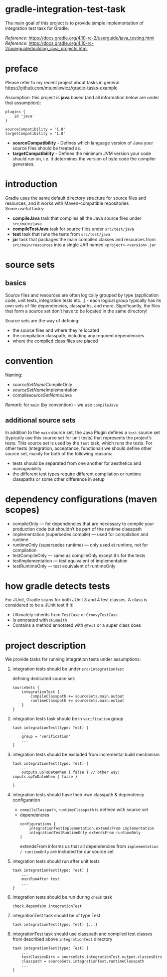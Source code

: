 # gradle-integration-test-task
The main goal of this project is to provide simple implementation of
integration test task for Gradle.

_Reference_: https://docs.gradle.org/4.10-rc-2/userguide/java_testing.html  
_Reference_: https://docs.gradle.org/4.10-rc-2/userguide/building_java_projects.html

# preface
Please refer to my recent project about tasks in general: 
https://github.com/mtumilowicz/gradle-tasks-example

Assumption: this project is **java** based 
(and all information below are under that assumption):
```
plugins {
    id 'java'
}

sourceCompatibility = '1.8'
targetCompatibility = '1.8'
```

* **sourceCompatibility** - Defines which language version of Java your source files should be treated as.
* **targetCompatibility** - Defines the minimum JVM version your code should run on, i.e. it determines the version of byte code the compiler generates.

# introduction
Gradle uses the same default directory structure for source files 
and resources, and it works with Maven-compatible repositories  
Some useful tasks:
* **compileJava** task that compiles all the Java source files 
under `src/main/java`
* **compileTestJava** task for source files under `src/test/java`
* **test** task that runs the tests from `src/test/java`
* **jar** task that packages the main compiled classes and 
resources from `src/main/resources` into a single JAR 
named `<project>-<version>.jar`

# source sets
## basics
Source files and resources are often logically grouped by type 
(application code, unit tests, integration tests etc...) - 
each logical group typically has its own sets of file dependencies, 
classpaths, and more. Significantly, the files that form a source 
set don’t have to be located in the same directory!

Source sets are the way of defining:
* the source files and where they’re located
* the compilation classpath, including any required dependencies
* where the compiled class files are placed

# convention
Naming:
* *sourceSetName*CompileOnly
* *sourceSetName*Implementation
* compile*sourceSetName*Java

_Remark_: for `main` (by convention) - we use `compileJava`

## additional source sets
In addition to the `main` source set, the Java Plugin defines a 
`test` source set (typically use this source set for unit tests) 
that represents the project’s tests. This source set is used 
by the `test` task, which runs the tests. For other tests (integration, 
acceptance, functional) we should define other source set, mainly
for both of the following reasons:
* tests should be separated from one another for 
aesthetics and manageability
* the different test types require different compilation or 
runtime classpaths or some other difference in setup

# dependency configurations (maven scopes)
* compileOnly — for dependencies that are necessary to compile your production code but shouldn’t be part of the runtime classpath
* implementation (supersedes compile) — used for compilation and runtime
* runtimeOnly (supersedes runtime) — only used at runtime, not for compilation
* testCompileOnly — same as compileOnly except it’s for the tests
* testImplementation — test equivalent of implementation
* testRuntimeOnly — test equivalent of runtimeOnly

# how gradle detects tests
For JUnit, Gradle scans for both JUnit 3 and 4 test classes. 
A class is considered to be a JUnit test if it:
* Ultimately inherits from `TestCase` or `GroovyTestCase`
* Is annotated with `@RunWith`
* Contains a method annotated with `@Test` or a super class does

# project description
We provide tasks for running integration tests under assumptions:
1. integration tests should be under `src/integrationTest`

    defining dedicated source set:
    ```
    sourceSets {
        integrationTest {
            compileClasspath += sourceSets.main.output
            runtimeClasspath += sourceSets.main.output
        }
    }
    ``` 
    
1. integration tests task should be in `verification` group
    ```
    task integrationTest(type: Test) {
        ...
        group = 'verification'
        ...
    }
    ```
    
1. integration tests should be excluded from incremental build mechanism
    ```
    task integrationTest(type: Test) {
        ...
        outputs.upToDateWhen { false } // other way: inputs.upToDateWhen { false }
        ...
    }    
    ```    
1. integration tests should have their own classpath & dependency 
configuration
    * `compileClasspath`, `runtimeClasspath` is defined with source set
    * dependencies
        ```
        configurations {
            integrationTestImplementation.extendsFrom implementation
            integrationTestRuntimeOnly.extendsFrom runtimeOnly
        }
        ```
        extendsFrom informs us that all dependencies from 
        `implementation / runtimeOnly` are included for our source set
1. integration tests should run after unit tests
    ```
    task integrationTest(type: Test) {
        ...
        mustRunAfter test
        ...
    }
    ```
1. integration tests should be run during `check` task
    ```
    check.dependsOn integrationTest
    ```
1. integrationTest task should be of type Test
    ```
    task integrationTest(type: Test) {...}
    ```
1. integrationTest task should use classpath and compiled test classes
    from described above `integrationTest` directory
    ```
    task integrationTest(type: Test) {
        ...
        testClassesDirs = sourceSets.integrationTest.output.classesDirs
        classpath = sourceSets.integrationTest.runtimeClasspath
        ...
    }
    ```